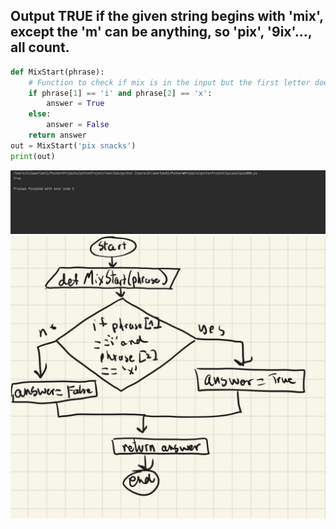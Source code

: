 ## Output TRUE if the given string begins with 'mix', except the 'm' can be anything, so 'pix', '9ix'..., all count.
```.py
def MixStart(phrase):
    # Function to check if mix is in the input but the first letter doesn't matter
    if phrase[1] == 'i' and phrase[2] == 'x':
        answer = True
    else:
        answer = False
    return answer
out = MixStart('pix snacks')
print(out)
```
![](quizpic006.png)
![](flow_diagram6)
